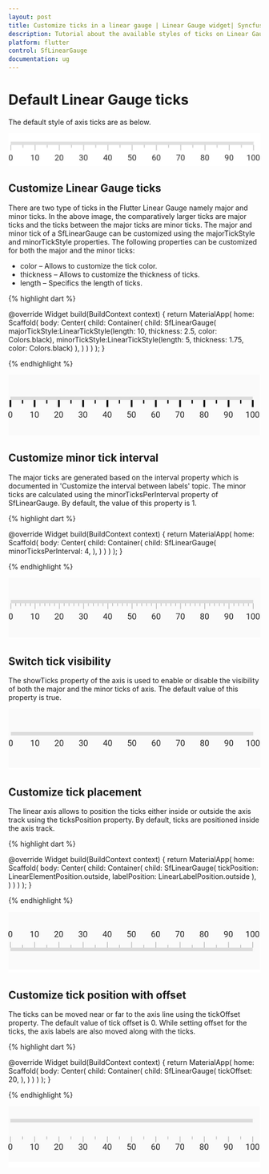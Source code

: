 ```yaml
---
layout: post
title: Customize ticks in a linear gauge | Linear Gauge widget| Syncfusion
description: Tutorial about the available styles of ticks on Linear Gauge Flutter widget.| Flutter Linear Gauge widget|
platform: flutter
control: SfLinearGauge
documentation: ug
---
```


# Default Linear Gauge ticks

The default style of axis ticks are as below.

![Initialize linear gauge for axis](images/getting-started/default_linear_gauge.png)

## Customize Linear Gauge ticks

There are two type of ticks in the Flutter Linear Gauge namely major and minor ticks. In the above image, the comparatively larger ticks are major ticks and the ticks between the major ticks are minor ticks. The major and minor tick of a SfLinearGauge can be customized using the majorTickStyle and minorTickStyle properties. The following properties can be customized for both the major and the minor ticks:
* color – Allows to customize the tick color.
* thickness – Allows to customize the thickness of ticks.
* length – Specifics the length of ticks.

{% highlight dart %} 

@override
Widget build(BuildContext context) {
  return MaterialApp(
      home: Scaffold(
          body: Center(
              child: Container(
                child: SfLinearGauge(
                  majorTickStyle:LinearTickStyle(length: 10, thickness: 2.5, color: Colors.black),
                  minorTickStyle:LinearTickStyle(length: 5, thickness: 1.75, color: Colors.black)
                ),
              )
          )
      )
  );
}

{% endhighlight %}

![customize the linear gauge axis tick style](images/axis-ticks/axis-tick-style.png)

## Customize minor tick interval

The major ticks are generated based on the interval property which is documented in 'Customize the interval between labels' topic. The minor ticks are calculated using the minorTicksPerInterval property of SfLinearGauge. By default, the value of this property is 1.

{% highlight dart %} 

@override
Widget build(BuildContext context) {
  return MaterialApp(
      home: Scaffold(
          body: Center(
              child: Container(
                child: SfLinearGauge(
                 minorTicksPerInterval: 4,
                ),
              )
          )
      )
  );
}

{% endhighlight %}

![customize linear gauge ticks per interval](images/axis-ticks/minor-ticks-per-interval.png)

## Switch tick visibility

The showTicks property of the axis is used to enable or disable the visibility of both the major and the minor ticks of axis. The default value of this property is true.

![customize linear gauge ticks visibility](images/axis-ticks/linear-gauge-tick-visibility.png)

## Customize tick placement

The linear axis allows to position the ticks either inside or outside the axis track using the ticksPosition property. By default, ticks are positioned inside the axis track.

{% highlight dart %} 

@override
Widget build(BuildContext context) {
  return MaterialApp(
      home: Scaffold(
          body: Center(
              child: Container(
                child: SfLinearGauge(
                    tickPosition: LinearElementPosition.outside,
                    labelPosition: LinearLabelPosition.outside
                ),
              )
          )
      )
  );
}

{% endhighlight %}

![customize linear gauge ticks visibility](images/axis-ticks/tick-placement.png)



## Customize tick position with offset

The ticks can be moved near or far to the axis line using the tickOffset property. The default value of tick offset is 0. While setting offset for the ticks, the axis labels are also moved along with the ticks.

{% highlight dart %} 

@override
Widget build(BuildContext context) {
  return MaterialApp(
      home: Scaffold(
          body: Center(
              child: Container(
                child: SfLinearGauge(
                   tickOffset: 20,
                ),
              )
          )
      )
  );
}

{% endhighlight %}

![customize linear gauge ticks offset from axis](images/axis-ticks/customize-tick-offset.png)

